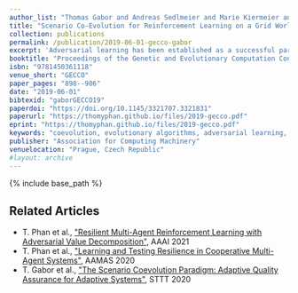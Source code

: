 ```yaml
---
author_list: "Thomas Gabor and Andreas Sedlmeier and Marie Kiermeier and Thomy Phan and Marcel Henrich and Monika Pichlmair and Bernhard Kempter and Cornel Klein and Horst Sauer and Reiner Schmid and Jan Wieghardt"
title: "Scenario Co-Evolution for Reinforcement Learning on a Grid World Smart Factory Domain"
collection: publications
permalink: /publication/2019-06-01-gecco-gabor
excerpt: 'Adversarial learning has been established as a successful paradigm in reinforcement learning. We propose a hybrid adversarial learner where a reinforcement learning agent tries to solve a problem while an evolutionary algorithm tries to find problem instances that are hard to solve for the current expertise of the agent, causing the intelligent agent to co-evolve with a set of test instances or scenarios. We apply this setup, called scenario co-evolution, to a simulated smart factory problem that combines task scheduling with navigation of a grid world. We show that the so trained agent outperforms conventional reinforcement learning. We also show that the scenarios evolved this way can provide useful test cases for the evaluation of any (however trained) agent.'
booktitle: "Proceedings of the Genetic and Evolutionary Computation Conference"
isbn: "9781450361118"
venue_short: "GECCO"
paper_pages: "898--906"
date: "2019-06-01"
bibtexid: "gaborGECCO19"
paperdoi: "https://doi.org/10.1145/3321707.3321831"
paperurl: "https://thomyphan.github.io/files/2019-gecco.pdf"
eprint: "https://thomyphan.github.io/files/2019-gecco.pdf"
keywords: "coevolution, evolutionary algorithms, adversarial learning, reinforcement learning, automatic test generation"
publisher: "Association for Computing Machinery"
venuelocation: "Prague, Czech Republic"
#layout: archive
---
```


{% include base_path %}

## Related Articles
- T. Phan et al., ["Resilient Multi-Agent Reinforcement Learning with Adversarial Value Decomposition"](https://thomyphan.github.io/publication/2021-02-01-aaai-phan), AAAI 2021
- T. Phan et al., ["Learning and Testing Resilience in Cooperative Multi-Agent Systems"](https://thomyphan.github.io/publication/2020-05-01-aamas-phan), AAMAS 2020
- T. Gabor et al., ["The Scenario Coevolution Paradigm: Adaptive Quality Assurance for Adaptive Systems"](https://thomyphan.github.io/publication/2020-01-01-sttt-gabor), STTT 2020